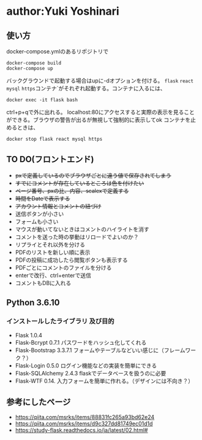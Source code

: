 # author:Yuki Yoshinari

## 使い方
docker-compose.ymlのあるリポジトリで
```
docker-compose build
docker-compose up
```
バックグラウンドで起動する場合はupに-dオプションを付ける。
`flask` `react` `mysql` `https`コンテナ`がそれぞれ起動する。コンテナに入るには、
```
docker exec -it flask bash
```
ctrl+p+qで外に出れる。
localhost:80にアクセスすると実際の表示を見ることができる。ブラウザの警告が出るが無視して強制的に表示してok
コンテナを止めるときは、
```
docker stop flask react mysql https
```


## TO DO(フロントエンド)
- ~~pxで定義しているのでブラウザごとに違う値で保存されてしまう~~
- ~~すでにコメントが存在しているところは色を付けたい~~
- ~~ページ番号、pxの比、内容、scalexで定義する~~
- ~~時間をDateで表示する~~
- ~~アカウント情報とコメントの紐づけ~~
- 送信ボタンが小さい
- フォームも小さい
- マウスが動いてないときはコメントのハイライトを消す
- コメントを送った時の挙動はリロードでよいのか？
- リプライとそれ以外を分ける
- PDFのリストを新しい順に表示
- PDFの投稿に成功したら閲覧ボタンも表示する
- PDFごとにコメントのファイルを分ける
- enterで改行、ctrl+enterで送信
- コメントもDBに入れる

## Python 3.6.10
### インストールしたライブラリ 及び目的
- Flask                 1.0.4
- Flask-Bcrypt          0.7.1 	パスワードをハッシュ化してくれる
- Flask-Bootstrap       3.3.7.1 	フォームやテーブルなどいい感じに（フレームワーク？）
- Flask-Login           0.5.0		ログイン機能などの実装を簡単にできる
- Flask-SQLAlchemy      2.4.3 	flaskでデータベースを扱うのに必要
- Flask-WTF             0.14.		入力フォームを簡単に作れる。（デザインには不向き？）

## 参考にしたページ
- https://qiita.com/msrks/items/88831fc265a93bd62e24
- https://qiita.com/msrks/items/d9c327dd81749ec01d1d
- https://study-flask.readthedocs.io/ja/latest/02.html#
